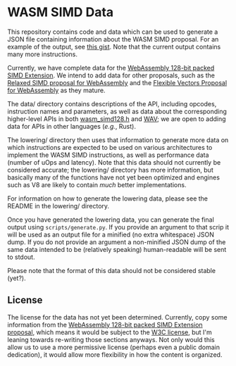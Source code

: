 # WASM SIMD Data

This repository contains code and data which can be used to generate
a JSON file containing information about the WASM SIMD proposal.  For
an example of the output, see [this
gist](https://gist.github.com/nemequ/356f7356b1373bea2d58bdd3e69769b6).
Note that the current output contains many more instructions.

Currently, we have complete data for the [WebAssembly 128-bit packed
SIMD Extension](https://github.com/WebAssembly/simd/blob/main/proposals/simd/SIMD.md).
We intend to add data for other proposals, such as the [Relaxed SIMD
proposal for WebAssembly](https://github.com/WebAssembly/relaxed-simd)
and the [Flexible Vectors Proposal for
WebAssembly](https://github.com/WebAssembly/flexible-vectors/) as they
mature.

The data/ directory contains descriptions of the API, including
opcodes, instruction names and parameters, as well as data about the
corresponding higher-level APIs in both
[wasm_simd128.h](https://github.com/llvm/llvm-project/blob/main/clang/lib/Headers/wasm_simd128.h)
and [WAV](https://github.com/nemequ/wav); we are open to adding data
for APIs in other languages (*e.g.*, Rust).

The lowering/ directory then uses that information to generate more
data on which instructions are expected to be used on various
architectures to implement the WASM SIMD instructions, as well as
performance data (number of uOps and latency).  Note that this data
should not currently be considered accurate; the lowering/ directory
has more  information, but basically many of the functions have not
yet been optimized and engines such as V8 are likely to contain *much*
better implementations.

For information on how to generate the lowering data, please see the
README in the lowering/ directory.

Once you have generated the lowering data, you can generate the final
output using `scripts/generate.py`.  If you provide an argument to that
scrip it will be used as an output file for a minified (no extra
whitespace) JSON dump.  If you do not provide an argument a
non-minified JSON dump of the same data intended to be (relatively
speaking) human-readable will be sent to stdout.

Please note that the format of this data should not be considered
stable (yet?).

## License

The license for the data has not yet been determined.  Currently, copy
some information from the [WebAssembly 128-bit packed SIMD Extension
proposal](https://github.com/WebAssembly/simd/blob/main/proposals/simd/SIMD.md),
which means it would be subject to the [W3C
license](https://github.com/WebAssembly/simd/blob/main/document/core/LICENSE),
but I'm leaning towards re-writing those sections anyways.  Not only
would this allow us to use a more permissive license (perhaps even
a public domain dedication), it would allow more flexibility in how the
content is organized.
